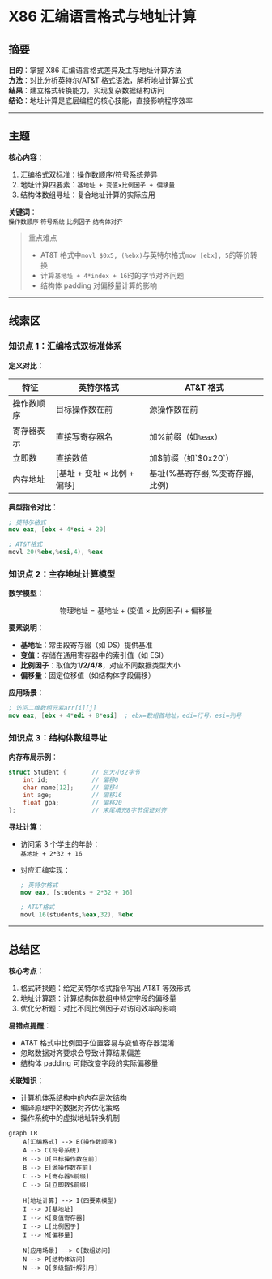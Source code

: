 # X86 汇编语言格式与地址计算

## 摘要

**目的**：掌握 X86 汇编语言格式差异及主存地址计算方法  
**方法**：对比分析英特尔/AT&T 格式语法，解析地址计算公式  
**结果**：建立格式转换能力，实现复杂数据结构访问  
**结论**：地址计算是底层编程的核心技能，直接影响程序效率

---

## 主题

**核心内容**：

1. 汇编格式双标准：操作数顺序/符号系统差异
2. 地址计算四要素：`基地址 + 变值×比例因子 + 偏移量`
3. 结构体数组寻址：复合地址计算的实际应用

**关键词**：  
`操作数顺序` `符号系统` `比例因子` `结构体对齐`

> 重点难点
>
> - AT&T 格式中`movl $0x5, (%ebx)`与英特尔格式`mov [ebx], 5`的等价转换
> - 计算`基地址 + 4*index + 16`时的字节对齐问题
> - 结构体 padding 对偏移量计算的影响

---

## 线索区

### 知识点 1：汇编格式双标准体系

**定义对比**：  

| 特征 | 英特尔格式 | AT&T 格式 |
|-----------|-----------------------|-------------------------|
| 操作数顺序 | 目标操作数在前 | 源操作数在前 |
| 寄存器表示 | 直接写寄存器名 | 加%前缀（如`%eax`） |
| 立即数 | 直接数值 | 加$前缀（如`$0x20`） |
| 内存地址 | [基址 + 变址 × 比例 + 偏移] | 基址(%基寄存器,%变寄存器,比例) |

**典型指令对比**：

```nasm
; 英特尔格式
mov eax, [ebx + 4*esi + 20]

; AT&T格式
movl 20(%ebx,%esi,4), %eax
```

### 知识点 2：主存地址计算模型

**数学模型**：

$$
\text{物理地址} = \text{基地址} + (\text{变值} \times \text{比例因子}) + \text{偏移量}
$$

**要素说明**：

- **基地址**：常由段寄存器（如 DS）提供基准
- **变值**：存储在通用寄存器中的索引值（如 ESI）
- **比例因子**：取值为**1/2/4/8**，对应不同数据类型大小
- **偏移量**：固定位移值（如结构体字段偏移）

**应用场景**：

```nasm
; 访问二维数组元素arr[i][j]
mov eax, [ebx + 4*edi + 8*esi]  ; ebx=数组首地址，edi=行号，esi=列号
```

### 知识点 3：结构体数组寻址

**内存布局示例**：

```c
struct Student {       // 总大小32字节
    int id;            // 偏移0
    char name[12];     // 偏移4
    int age;           // 偏移16
    float gpa;         // 偏移20
};                     // 末尾填充8字节保证对齐
```

**寻址计算**：

- 访问第 3 个学生的年龄：  
  `基地址 + 2*32 + 16`
- 对应汇编实现：

  ```nasm
  ; 英特尔格式
  mov eax, [students + 2*32 + 16]

  ; AT&T格式
  movl 16(students,%eax,32), %ebx
  ```

---

## 总结区

**核心考点**：

1. 格式转换题：给定英特尔格式指令写出 AT&T 等效形式
2. 地址计算题：计算结构体数组中特定字段的偏移量
3. 优化分析题：对比不同比例因子对访问效率的影响

**易错点提醒**：

- AT&T 格式中比例因子位置容易与变值寄存器混淆
- 忽略数据对齐要求会导致计算结果偏差
- 结构体 padding 可能改变字段的实际偏移量

**关联知识**：

- 计算机体系结构中的内存层次结构
- 编译原理中的数据对齐优化策略
- 操作系统中的虚拟地址转换机制

```mermaid
graph LR
    A[汇编格式] --> B(操作数顺序)
    A --> C(符号系统)
    B --> D[目标操作数在前]
    B --> E[源操作数在前]
    C --> F[寄存器%前缀]
    C --> G[立即数$前缀]

    H[地址计算] --> I(四要素模型)
    I --> J[基地址]
    I --> K[变值寄存器]
    I --> L[比例因子]
    I --> M[偏移量]

    N[应用场景] --> O[数组访问]
    N --> P[结构体访问]
    N --> Q[多级指针解引用]
```
